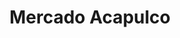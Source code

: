 ---
title: "Mercado Acapulco"
url: /west-columbia/mercado-acapulco-north-12th-street/
shop: supermarket
---